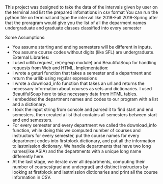 This project was designed to take the data of the intervals given by user on the terminal and list the prepared infomations in csv format
You can run the python file on terminal and type the interval like 2018-Fall 2019-Spring after that the proragram would give you the list of all the deparment names undergraduate and graduate classes classified into every semester

Some Assumptions:
- You assume starting and ending semesters will be different in inputs.
- You assume course codes without digits (like SFL) are undergraduate.
External Libraries:
- I used urllib.request, re(regexp module) and BeautifulSoup for handling requests from Web and
HTML.
Implementation:
- I wrote a geturl function that takes a semester and a department and return the urllib
using regular expressions
- I wrote a download_info function that takes an url and returns the necessary information about
courses as sets and dictionaries.
I used BeautifulSoup here to take necessary data from HTML tables.
- I embedded the department names and codes to our program with a list and a dictionary.
- I took the input string from console and parsed it to find start and end semesters, then created a list
that contains all semesters between
start and end semesters.
- For every semester and every department we called the download_info function, while doing this
we computed number of courses and instructors for every semester, put the course names for every
department codes
into firstblock dictionary, and put all the information to lastmission dictionary. We handle departments
that have two long names(like ASIA)
and the departments with a unique long name differently here.
- At the last stage, we iterate over all departments, computing their number of courses(grad and
undergrad) and distinct instructors by looking at firstblock
and lastmission dictionaries and print all the course information in CSV.
